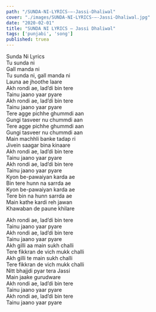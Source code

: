```yaml
---
path: "/SUNDA-NI-LYRICS-–-Jassi-Dhaliwal"
cover: "./images/SUNDA-NI-LYRICS-–-Jassi-Dhaliwal.jpg"
date: "2020-02-01"
title: "SUNDA NI LYRICS – Jassi Dhaliwal"
tags: ['punjabi', 'song']
published: truea
---
```

  
Sunda Ni Lyrics  
Tu sunda ni  
Gall manda ni  
Tu sunda ni, gall manda ni  
Launa ae jhoothe laare  
Akh rondi ae, lad’di bin tere  
Tainu jaano yaar pyare  
Akh rondi ae, lad’di bin tere  
Tainu jaano yaar pyare  
Tere agge pichhe ghummdi aan  
Gungi tasveer nu chummdi aan  
Tere agge pichhe ghummdi aan  
Gungi tasveer nu chummdi aan  
Main machhli banke tadap ri  
Jivein saagar bina kinaare  
Akh rondi ae, lad’di bin tere  
Tainu jaano yaar pyare  
Akh rondi ae, lad’di bin tere  
Tainu jaano yaar pyare  
Kyon be-pawaiyan karda ae  
Bin tere hunn na sarrda ae  
Kyon be-pawaiyan karda ae  
Tere bin na hunn sarrda ae  
Main kathe kardi reh jawan  
Khawaban de paune khilare  
  
  
  
  
  
  
Akh rondi ae, lad’di bin tere  
Tainu jaano yaar pyare  
Akh rondi ae, lad’di bin tere  
Tainu jaano yaar pyare  
Akh gilli aa main sukh challi  
Tere fikkran de vich mukk challi  
Akh gilli te main sukh challi  
Tere fikkran de vich mukk challi  
Nitt bhajjdi pyar tera Jassi  
Main jaake gurudware  
Akh rondi ae, lad’di bin tere  
Tainu jaano yaar pyare  
Akh rondi ae, lad’di bin tere  
Tainu jaano yaar pyare  
